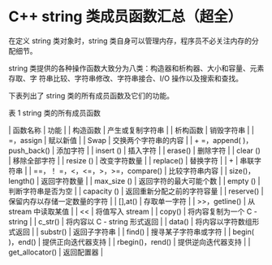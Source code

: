 # C++ string 类成员函数汇总（超全）

在定义 string 类对象时，string 类自身可以管理内存，程序员不必关注内存的分配细节。

string 类提供的各种操作函数大致分为八类：构造器和析构器、大小和容量、元素存取、字 符串比较、字符串修改、字符串接合、I/O 操作以及搜索和查找。

下表列出了 string 类的所有成员函数及它们的功能。

表 1 string 类的所有成员函数

| 函数名称 | 功能 |
| 构造函数 | 产生或复制字符串 |
| 析构函数 | 销毁字符串 |
| =，assign | 赋以新值 |
| Swap | 交换两个字符串的内容 |
| + =，append( )，push_back() | 添加字符 |
| insert () | 插入字符 |
| erase() | 删除字符 |
| clear () | 移除全部字符 |
| resize () | 改变字符数量 |
| replace() | 替换字符 |
| + | 串联字符串 |
| ==，！ =，<，<=，>，>=，compare() | 比较字符串内容 |
| size()，length() | 返回字符数量 |
| max_size () | 返回字符的最大可能个数 |
| empty () | 判断字符串是否为空 |
| capacity () | 返回重新分配之前的字符容量 |
| reserve() | 保留内存以存储一定数量的字符 |
| [],at() | 存取单一字符 |
| >>，getline() | 从 stream 中读取某值 |
| << | 将值写入 stream |
| copy() | 将内容复制为一个 C - string |
| c_str() | 将内容以 C - string 形式返回 |
| data() | 将内容以字符数组形式返回 |
| substr() | 返回子字符串 |
| find() | 搜寻某子字符串或字符 |
| begin( )，end() | 提供正向迭代器支持 |
| rbegin()，rend() | 提供逆向迭代器支持 |
| get_allocator() | 返回配置器 |